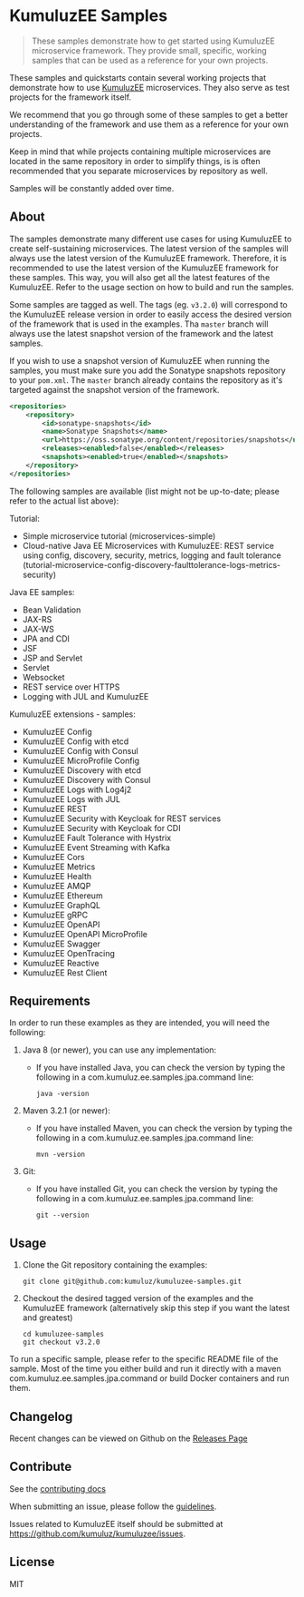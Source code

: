 # KumuluzEE Samples

> These samples demonstrate how to get started using KumuluzEE microservice framework. They provide small, specific, working samples that can be used as a reference for your own projects.

These samples and quickstarts contain several working projects that demonstrate how to use [KumuluzEE](https://github.com/kumuluz/kumuluzee) microservices. They also serve as test projects for the framework itself.

We recommend that you go through some of these samples to get a better understanding of the framework and use them as a reference for your own projects.

Keep in mind that while projects containing multiple microservices are located in the same repository in order to simplify things, is is often recommended that you separate microservices by repository as well.

Samples will be constantly added over time.

## About

The samples demonstrate many different use cases for using KumuluzEE to create self-sustaining microservices. The latest version of the samples will always use the latest version of the KumuluzEE framework. Therefore, it is recommended to use the latest version of the KumuluzEE framework for these samples. This way, you will also get all the latest features of the KumuluzEE. Refer to the usage section on how to build and run the samples.

Some samples are tagged as well. The tags (eg. `v3.2.0`) will correspond to the KumuluzEE release version in order to easily access the desired version of the framework that is used in the examples. Tha `master` branch will always use the latest snapshot version of the framework and the latest samples.

If you wish to use a snapshot version of KumuluzEE when running the samples, you must make sure you add the Sonatype snapshots repository to your `pom.xml`. The `master` branch already contains the repository as it's targeted against the snapshot version of the framework.

```xml
<repositories>
    <repository>
        <id>sonatype-snapshots</id>
        <name>Sonatype Snapshots</name>
        <url>https://oss.sonatype.org/content/repositories/snapshots</url>
        <releases><enabled>false</enabled></releases>
        <snapshots><enabled>true</enabled></snapshots>
    </repository>
</repositories>
```

The following samples are available (list might not be up-to-date; please refer to the actual list above):

Tutorial:
- Simple microservice tutorial (microservices-simple)
- Cloud-native Java EE Microservices with KumuluzEE: REST service using config, discovery, security, metrics, logging and fault tolerance (tutorial-microservice-config-discovery-faulttolerance-logs-metrics-security)

Java EE samples:
- Bean Validation
- JAX-RS
- JAX-WS
- JPA and CDI
- JSF
- JSP and Servlet
- Servlet
- Websocket
- REST service over HTTPS
- Logging with JUL and KumuluzEE

KumuluzEE extensions - samples:
- KumuluzEE Config
- KumuluzEE Config with etcd
- KumuluzEE Config with Consul
- KumuluzEE MicroProfile Config
- KumuluzEE Discovery with etcd
- KumuluzEE Discovery with Consul
- KumuluzEE Logs with Log4j2
- KumuluzEE Logs with JUL
- KumuluzEE REST
- KumuluzEE Security with Keycloak for REST services
- KumuluzEE Security with Keycloak for CDI
- KumuluzEE Fault Tolerance with Hystrix
- KumuluzEE Event Streaming with Kafka
- KumuluzEE Cors
- KumuluzEE Metrics
- KumuluzEE Health
- KumuluzEE AMQP
- KumuluzEE Ethereum
- KumuluzEE GraphQL
- KumuluzEE gRPC
- KumuluzEE OpenAPI
- KumuluzEE OpenAPI MicroProfile
- KumuluzEE Swagger
- KumuluzEE OpenTracing
- KumuluzEE Reactive
- KumuluzEE Rest Client

## Requirements

In order to run these examples as they are intended, you will need the following:

1. Java 8 (or newer), you can use any implementation:
    * If you have installed Java, you can check the version by typing the following in a com.kumuluz.ee.samples.jpa.command line:
        
        ```
        java -version
        ```

2. Maven 3.2.1 (or newer):
    * If you have installed Maven, you can check the version by typing the following in a com.kumuluz.ee.samples.jpa.command line:
        
        ```
        mvn -version
        ```
        
3. Git:
    * If you have installed Git, you can check the version by typing the following in a com.kumuluz.ee.samples.jpa.command line:
    
        ```
        git --version
        ```
        
## Usage

1. Clone the Git repository containing the examples:

    ```
    git clone git@github.com:kumuluz/kumuluzee-samples.git
    ```
    
2. Checkout the desired tagged version of the examples and the KumuluzEE framework (alternatively skip this step if you want the latest and greatest)

    ```
    cd kumuluzee-samples
    git checkout v3.2.0
    ```
    
To run a specific sample, please refer to the specific README file of the sample.
Most of the time you either build and run it directly with a maven com.kumuluz.ee.samples.jpa.command or build Docker containers and run them.

## Changelog

Recent changes can be viewed on Github on the [Releases Page](https://github.com/kumuluz/kumuluzee-samples/releases)

## Contribute

See the [contributing docs](https://github.com/kumuluz/kumuluzee-samples/blob/master/CONTRIBUTING.md)

When submitting an issue, please follow the [guidelines](https://github.com/kumuluz/kumuluzee-samples/blob/master/CONTRIBUTING.md#bugs).

Issues related to KumuluzEE itself should be submitted at https://github.com/kumuluz/kumuluzee/issues.

## License

MIT
